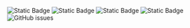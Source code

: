 ![Static Badge](https://img.shields.io/badge/blacklists-60-000000) ![Static Badge](https://img.shields.io/badge/blacklisted-3071372-cc0000) ![Static Badge](https://img.shields.io/badge/whitelisted-2243-00CC00) ![Static Badge](https://img.shields.io/badge/streaming_blacklist-28107-000000) ![GitHub issues](https://img.shields.io/github/issues/fabriziosalmi/blacklists)
